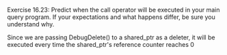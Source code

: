 Exercise 16.23:
Predict when the call operator will be executed in your main
query program. If your expectations and what happens differ, be sure you
understand why.

Since we are passing DebugDelete() to a shared_ptr as a deleter, it will be
executed every time the shared_ptr's reference counter reaches 0
